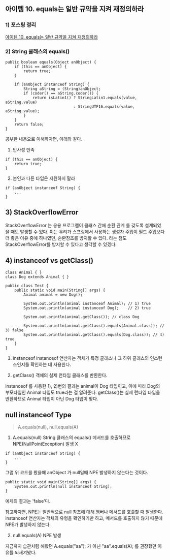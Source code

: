 ## 아이템 10. equals는 일반 규약을 지켜 재정의하라

### 1) 포스팅 정리
[아이템 10. equals는 일반 규약을 지켜 재정의하라](https://devfunny.tistory.com/923)

### 2) String 클래스의 equals()
```
public boolean equals(Object anObject) {
    if (this == anObject) {
        return true;
    }
    
    if (anObject instanceof String) {
        String aString = (String)anObject;
        if (coder() == aString.coder()) {
            return isLatin1() ? StringLatin1.equals(value, aString.value)
                              : StringUTF16.equals(value, aString.value);
        }
    }
    return false;
}
```
공부한 내용으로 이해하자면, 아래와 같다.
1) 반사성 만족
```
if (this == anObject) {
    return true;
}
```

2) 본인과 다른 타입은 지원하지 말라
```
if (anObject instanceof String) {
    ...
}
```

## 3) StackOverflowError
StackOverflowError 는 응용 프로그램이 클래스 간에 순환 관계 를 갖도록 설계되었을 때도 발생할 수 있다.
이는 우리가 스프링에서 사용하는 생성자 주입이 필드 주입보다 더 좋은 이유 중에 하나였던,
순환참조를 방지할 수 있다. 라는 점도 StackOverflowError를 방지할 수 있다고 생각할 수 있겠다.


## 4) instanceof  vs getClass()
```
class Animal { }
class Dog extends Animal { }

public class Test {
    public static void main(String[] args) {
        Animal animal = new Dog();

        System.out.println(animal instanceof Animal); // 1) true
        System.out.println(animal instanceof Dog);    // 2) true

        System.out.println(animal.getClass()); // class Dog

        System.out.println(animal.getClass().equals(Animal.class)); // 3) false
        System.out.println(animal.getClass().equals(Dog.class)); // 4) true
    }
}
```

1) instanceof
   instanceof 연산자는 객체가 특정 클래스나 그 하위 클래스의 인스턴스인지를 확인하는 데 사용한다.

2) getClass()
   객체의 실제 런타임 클래스를 반환한다.

instanceof 를 사용한 1), 2)번의 결과는 animal이 Dog 타입이고, 이에 따라 Dog의 부모타입인 Animal 타입도 true라는 걸 알려준다.
getClass()는 실제 런타임 타입을 반환하므로 Animal 타입이 아닌 Dog 타입이 맞다.

## null instanceof Type
> A.equals(null), null.equals(A)
1) A.equals(null)
String 클래스의 equals() 메서드를 호출하므로 NPE(NullPointException) 발생 X
```
if (anObject instanceof String) {
    ...
}
```
그럼 위 코드를 봤을때 anObject 가 null일때 NPE 발생하지 않는다는 것이다.
```
public static void main(String[] args) {
    System.out.println(null instanceof String);
}
```
예제의 결과는 'false'다.

참고하자면, NPE는 일반적으로 null 참조에 대해 멤버나 메서드를 호출할 때 발생한다.
instanceof 연산자는 객체의 유형을 확인하기만 하고, 메서드를 호출하지 않기 때문에 NPE가 발생하지 않는다.

2) null.equals(A)
NPE 발생

지금까지 습관처럼 해왔던 A.equals("aa"); 가 아닌 "aa".equals(A); 를 권장했던 이유를 되새겨봤다.

